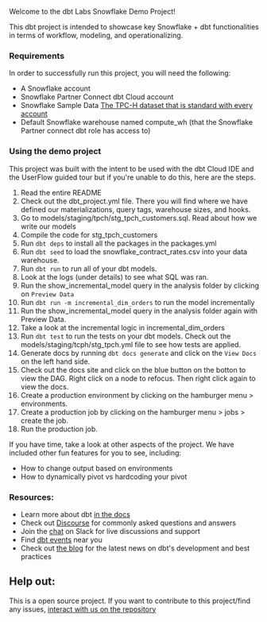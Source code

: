 Welcome to the dbt Labs Snowflake Demo Project! 

This dbt project is intended to showcase key Snowflake + dbt functionalities in terms of 
workflow, modeling, and operationalizing. 

### Requirements
In order to successfully run this project, you will need the following: 

- A Snowflake account
- Snowflake Partner Connect dbt Cloud account
- Snowflake Sample Data [The TPC-H dataset that is standard with every account](https://docs.snowflake.com/en/user-guide/sample-data-tpch.html)
- Default Snowflake warehouse named compute_wh (that the Snowflake Partner connect dbt role has access to)

### Using the demo project

This project was built with the intent to be used with the dbt Cloud IDE and the UserFlow guided tour but 
if you're unable to do this, here are the steps. 

1. Read the entire README
2. Check out the dbt_project.yml file. There you will find where we have defined our materializations, query tags, warehouse sizes, and hooks.
3. Go to models/staging/tpch/stg_tpch_customers.sql. Read about how we write our models 
4. Compile the code for stg_tpch_customers 
4. Run `dbt deps` to install all the packages in the packages.yml 
5. Run `dbt seed` to load the snowflake_contract_rates.csv into your data warehouse. 
6. Run `dbt run` to run all of your dbt models.
7. Look at the logs (under details) to see what SQL was ran.
8. Run the show_incremental_model query in the analysis folder by clicking on `Preview Data`
9. Run `dbt run -m incremental_dim_orders` to run the model incrementally 
10. Run the show_incremental_model query in the analysis folder again with Preview Data. 
11. Take a look at the incremental logic in incremental_dim_orders 
8. Run `dbt test` to run the tests on your dbt models. Check out the models/staging/tcph/stg_tpch.yml file to see how tests are applied.
13. Generate docs by running `dbt docs generate` and click on the `View Docs` on the left hand side. 
14. Check out the docs site and click on the blue button on the botton to view the DAG. Right click on a node to refocus. Then right click again to view the docs.
15. Create a production environment by clicking on the hamburger menu > environments. 
16. Create a production job by clicking on the hamburger menu > jobs > create the job.
17. Run the production job. 

If you have time, take a look at other aspects of the project. We have included other fun features for you to see, including:
- How to change output based on environments 
- How to dynamically pivot vs hardcoding your pivot

### Resources:
- Learn more about dbt [in the docs](https://docs.getdbt.com/docs/introduction)
- Check out [Discourse](https://discourse.getdbt.com/) for commonly asked questions and answers
- Join the [chat](http://slack.getdbt.com/) on Slack for live discussions and support
- Find [dbt events](https://events.getdbt.com) near you
- Check out [the blog](https://blog.getdbt.com/) for the latest news on dbt's development and best practices

## Help out:
This is a open source project. If you want to contribute to this project/find any issues, [interact with us on the repository](https://github.com/dbt-labs/dbt-cloud-snowflake-demo-template)